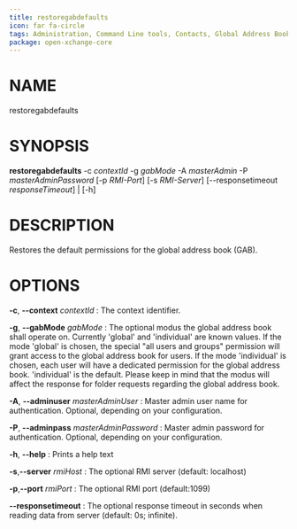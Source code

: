 ```yaml
---
title: restoregabdefaults
icon: far fa-circle
tags: Administration, Command Line tools, Contacts, Global Address Book
package: open-xchange-core
---
```


# NAME

restoregabdefaults

# SYNOPSIS

**restoregabdefaults** -c *contextId* -g *gabMode* -A *masterAdmin* -P *masterAdminPassword* [-p *RMI-Port*] [-s *RMI-Server*]
                          [--responsetimeout *responseTimeout*] | [-h]

# DESCRIPTION

Restores the default permissions for the global address book (GAB).

# OPTIONS

**-c**, **--context** *contextId*
: The context identifier.

**-g**, **--gabMode** *gabMode*
: The optional modus the global address book shall operate on. Currently 'global' and 'individual' are known values. If the mode 'global' is chosen, the special "all users and groups" permission will grant access to the global address book for users. If the mode 'individual' is chosen, each user will have a dedicated permission for the global address book. 'individual' is the default. Please keep in mind that the modus will affect the response for folder requests regarding the global address book.

**-A**, **--adminuser** *masterAdminUser*
: Master admin user name for authentication. Optional, depending on your configuration.

**-P**, **--adminpass** *masterAdminPassword*
: Master admin password for authentication. Optional, depending on your configuration.

**-h**, **--help**
: Prints a help text

**-s**,**--server** *rmiHost*
: The optional RMI server (default: localhost)

**-p**,**--port** *rmiPort*
: The optional RMI port (default:1099)

**--responsetimeout**
: The optional response timeout in seconds when reading data from server (default: 0s; infinite).

